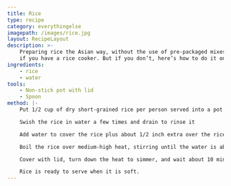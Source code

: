 ```yaml
---
title: Rice
type: recipe
category: everythingelse
imagepath: /images/rice.jpg
layout: RecipeLayout
description: >-
    Preparing rice the Asian way, without the use of pre-packaged mixes, is easy
    if you have a rice cooker. But if you don’t, here’s how to do it on a stove.
ingredients:
    - rice
    - water
tools:
    - Non-stick pot with lid
    - Spoon
method: |-
    Put 1/2 cup of dry short-grained rice per person served into a pot

    Swish the rice in water a few times and drain to rinse it

    Add water to cover the rice plus about 1/2 inch extra over the rice

    Boil the rice over medium-high heat, stirring until the water is absorbed

    Cover with lid, turn down the heat to simmer, and wait about 10 minutes

    Rice is ready to serve when it is soft.
---
```

